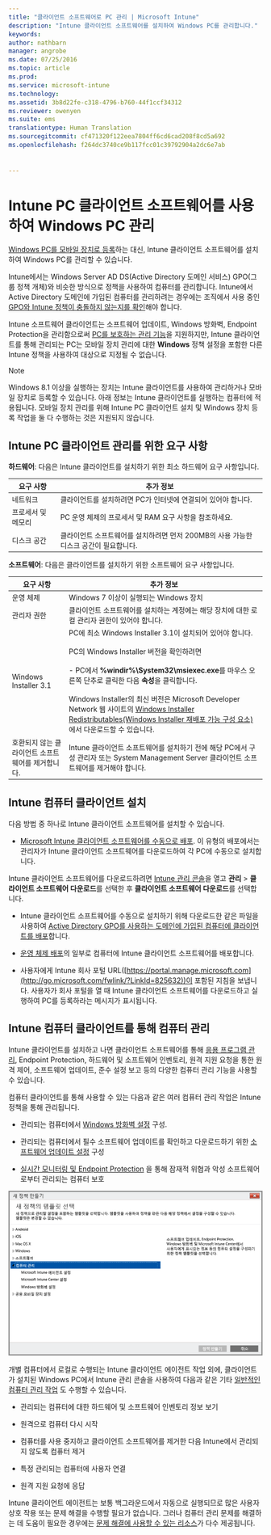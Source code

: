 ```yaml
---
title: "클라이언트 소프트웨어로 PC 관리 | Microsoft Intune"
description: "Intune 클라이언트 소프트웨어를 설치하여 Windows PC를 관리합니다."
keywords: 
author: nathbarn
manager: angrobe
ms.date: 07/25/2016
ms.topic: article
ms.prod: 
ms.service: microsoft-intune
ms.technology: 
ms.assetid: 3b8d22fe-c318-4796-b760-44f1ccf34312
ms.reviewer: owenyen
ms.suite: ems
translationtype: Human Translation
ms.sourcegitcommit: cf471320f122eea7804ff6cd6cad208f8cd5a692
ms.openlocfilehash: f264dc3740ce9b117fcc01c39792904a2dc6e7ab


---
```


# Intune PC 클라이언트 소프트웨어를 사용하여 Windows PC 관리
[Windows PC를 모바일 장치로 등록](set-up-windows-device-management-with-microsoft-intune.md)하는 대신, Intune 클라이언트 소프트웨어를 설치하여 Windows PC를 관리할 수 있습니다.

Intune에서는 Windows Server AD DS(Active Directory 도메인 서비스) GPO(그룹 정책 개체)와 비슷한 방식으로 정책을 사용하여 컴퓨터를 관리합니다. Intune에서 Active Directory 도메인에 가입된 컴퓨터를 관리하려는 경우에는 조직에서 사용 중인 [GPO와 Intune 정책이 충돌하지 않는지를 확인](resolve-gpo-and-microsoft-intune-policy-conflicts.md)해야 합니다.

Intune 소프트웨어 클라이언트는 소프트웨어 업데이트, Windows 방화벽, Endpoint Protection을 관리함으로써 [PC를 보호하는 관리 기능](policies-to-protect-windows-pcs-in-microsoft-intune.md)을 지원하지만, Intune 클라이언트를 통해 관리되는 PC는 모바일 장치 관리에 대한 **Windows** 정책 설정을 포함한 다른 Intune 정책을 사용하여 대상으로 지정될 수 없습니다.

> [!NOTE]
> Windows 8.1 이상을 실행하는 장치는 Intune 클라이언트를 사용하여 관리하거나 모바일 장치로 등록할 수 있습니다. 아래 정보는 Intune 클라이언트를 실행하는 컴퓨터에 적용됩니다. 모바일 장치 관리를 위해 Intune PC 클라이언트 설치 및 Windows 장치 등록 작업을 둘 다 수행하는 것은 지원되지 않습니다.

## Intune PC 클라이언트 관리를 위한 요구 사항

**하드웨어**: 다음은 Intune 클라이언트를 설치하기 위한 최소 하드웨어 요구 사항입니다.

|요구 사항|추가 정보|
|---------------|--------------------|
|네트워크|클라이언트를 설치하려면 PC가 인터넷에 연결되어 있어야 합니다.|
|프로세서 및 메모리|PC 운영 체제의 프로세서 및 RAM 요구 사항을 참조하세요.|
|디스크 공간|클라이언트 소프트웨어를 설치하려면 먼저 200MB의 사용 가능한 디스크 공간이 필요합니다.|

**소프트웨어**: 다음은 클라이언트를 설치하기 위한 소프트웨어 요구 사항입니다.

|요구 사항|추가 정보|
|---------------|--------------------|
|운영 체제 | Windows 7 이상이 실행되는 Windows 장치 |
|관리자 권한|클라이언트 소프트웨어를 설치하는 계정에는 해당 장치에 대한 로컬 관리자 권한이 있어야 합니다.|
|Windows Installer 3.1|PC에 최소 Windows Installer 3.1이 설치되어 있어야 합니다.<br /><br />PC의 Windows Installer 버전을 확인하려면<br /><br />-   PC에서 **%windir%\System32\msiexec.exe**를 마우스 오른쪽 단추로 클릭한 다음 **속성**을 클릭합니다.<br /><br />Windows Installer의 최신 버전은 Microsoft Developer Network 웹 사이트의 [Windows Installer Redistributables(Windows Installer 재배포 가능 구성 요소)](http://go.microsoft.com/fwlink/?LinkID=234258) 에서 다운로드할 수 있습니다.|
|호환되지 않는 클라이언트 소프트웨어를 제거합니다.|Intune 클라이언트 소프트웨어를 설치하기 전에 해당 PC에서 구성 관리자 또는 System Management Server 클라이언트 소프트웨어를 제거해야 합니다.|

## Intune 컴퓨터 클라이언트 설치
다음 방법 중 하나로 Intune 클라이언트 소프트웨어를 설치할 수 있습니다.

-  [Microsoft Intune 클라이언트 소프트웨어를 수동으로 배포](install-the-windows-pc-client-with-microsoft-intune.md#to-manually-deploy-the-client-software). 이 유형의 배포에서는 관리자가 Intune 클라이언트 소프트웨어를 다운로드하여 각 PC에 수동으로 설치합니다.

  Intune 클라이언트 소프트웨어를 다운로드하려면 [Intune 관리 콘솔](https://manage.microsoft.com)을 열고 **관리** > **클라이언트 소프트웨어 다운로드**를 선택한 후 **클라이언트 소프트웨어 다운로드**를 선택합니다.

-  Intune 클라이언트 소프트웨어를 수동으로 설치하기 위해 다운로드한 같은 파일을 사용하여 [Active Directory GPO를 사용하는 도메인에 가입된 컴퓨터에 클라이언트를 배포](install-the-windows-pc-client-with-microsoft-intune.md#to-automatically-deploy-the-client-software-by-using-group-policy)합니다.

-  [운영 체제 배포](install-the-windows-pc-client-with-microsoft-intune.md#install-the-microsoft-intune-client-software-as-part-of-an-image)의 일부로 컴퓨터에 Intune 클라이언트 소프트웨어를 배포합니다.

-  사용자에게 Intune 회사 포털 URL([https://portal.manage.microsoft.com](http://go.microsoft.com/fwlink/?LinkId=825632))이 포함된 지침을 보냅니다. 사용자가 회사 포털을 열 때 Intune 클라이언트 소프트웨어를 다운로드하고 실행하여 PC를 등록하라는 메시지가 표시됩니다.

## Intune 컴퓨터 클라이언트를 통해 컴퓨터 관리
Intune 클라이언트를 설치하고 나면 클라이언트 소프트웨어를 통해 [응용 프로그램 관리](deploy-apps-in-microsoft-intune.md), Endpoint Protection, 하드웨어 및 소프트웨어 인벤토리, 원격 지원 요청을 통한 원격 제어, 소프트웨어 업데이트, 준수 설정 보고 등의 다양한 컴퓨터 관리 기능을 사용할 수 있습니다.

컴퓨터 클라이언트를 통해 사용할 수 있는 다음과 같은 여러 컴퓨터 관리 작업은 Intune 정책을 통해 관리됩니다.

-   관리되는 컴퓨터에서 [Windows 방화벽 설정](help-protect-windows-pcs-using-windows-firewall-policies-in-microsoft-intune.md) 구성.

-   관리되는 컴퓨터에서 필수 소프트웨어 업데이트를 확인하고 다운로드하기 위한 [소프트웨어 업데이트 설정](keep-windows-pcs-up-to-date-with-software-updates-in-microsoft-intune.md) 구성

-   [실시간 모니터링 및 Endpoint Protection](help-secure-windows-pcs-with-endpoint-protection-for-microsoft-intune.md) 을 통해 잠재적 위협과 악성 소프트웨어로부터 관리되는 컴퓨터 보호

![Windows PC의 정책 템플릿](../media/pc_policy_template.png)

개별 컴퓨터에서 로컬로 수행되는 Intune 클라이언트 에이전트 작업 외에, 클라이언트가 설치된 Windows PC에서 Intune 관리 콘솔을 사용하여 다음과 같은 기타 [일반적인 컴퓨터 관리 작업](common-windows-pc-management-tasks-with-the-microsoft-intune-computer-client.md) 도 수행할 수 있습니다.

-   관리되는 컴퓨터에 대한 하드웨어 및 소프트웨어 인벤토리 정보 보기

-   원격으로 컴퓨터 다시 시작

-   컴퓨터를 사용 중지하고 클라이언트 소프트웨어를 제거한 다음 Intune에서 관리되지 않도록 컴퓨터 제거

-   특정 관리되는 컴퓨터에 사용자 연결

-   원격 지원 요청에 응답

Intune 클라이언트 에이전트는 보통 백그라운드에서 자동으로 실행되므로 많은 사용자 상호 작용 또는 문제 해결을 수행할 필요가 없습니다. 그러나 컴퓨터 관리 문제를 해결하는 데 도움이 필요한 경우에는 [문제 해결에 사용할 수 있는 리소스](/intune/troubleshoot/troubleshoot-client-setup-in-microsoft-intune)가 다수 제공됩니다.



<!--HONumber=Aug16_HO4-->


